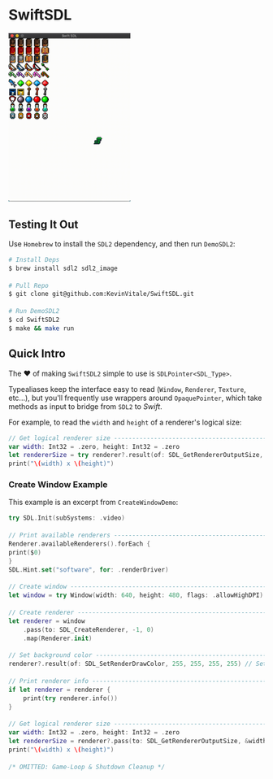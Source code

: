 # SwiftSDL

<img width=240 src="example.gif"/>

## Testing It Out
Use `Homebrew` to install the `SDL2` dependency, and then run `DemoSDL2`:

```bash
# Install Deps
$ brew install sdl2 sdl2_image

# Pull Repo
$ git clone git@github.com:KevinVitale/SwiftSDL.git

# Run DemoSDL2
$ cd SwiftSDL2
$ make && make run
```

## Quick Intro

The ♥️ of making `SwiftSDL2` simple to use is `SDLPointer<SDL_Type>`.  

Typealiases keep the interface easy to read (`Window`, `Renderer`, `Texture`, etc...), 
but you'll frequently use wrappers around `OpaquePointer`, which take methods as input
to bridge from `SDL2` to _Swift_.

For example, to read the `width` and `height` of a renderer's logical size:
```swift
// Get logical renderer size ---------------------------------------------------
var width: Int32 = .zero, height: Int32 = .zero
let rendererSize = try renderer?.result(of: SDL_GetRendererOutputSize, &width, &height)
print("\(width) x \(height)")
```

### Create Window Example
This example is an excerpt from `CreateWindowDemo`:

```swift
try SDL.Init(subSystems: .video)

// Print available renderers ---------------------------------------------------
Renderer.availableRenderers().forEach {
print($0)
}
SDL.Hint.set("software", for: .renderDriver)

// Create window ---------------------------------------------------------------
let window = try Window(width: 640, height: 480, flags: .allowHighDPI)

// Create renderer -------------------------------------------------------------
let renderer = window
    .pass(to: SDL_CreateRenderer, -1, 0)
    .map(Renderer.init)

// Set background color --------------------------------------------------------
renderer?.result(of: SDL_SetRenderDrawColor, 255, 255, 255, 255) // Set bg-color

// Print renderer info ---------------------------------------------------------
if let renderer = renderer {
    print(try renderer.info())
}

// Get logical renderer size ---------------------------------------------------
var width: Int32 = .zero, height: Int32 = .zero
let rendererSize = renderer?.pass(to: SDL_GetRendererOutputSize, &width, &height)
print("\(width) x \(height)")

/* OMITTED: Game-Loop & Shutdown Cleanup */
```

